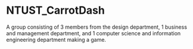 # NTUST_CarrotDash
A group consisting of 3 members from the design department, 1 business and management department, and 1 computer science and information engineering department making a game.
